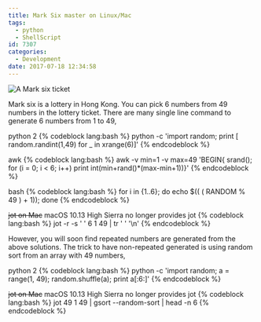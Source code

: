 ```yaml
---
title: Mark Six master on Linux/Mac
tags:
  - python
  - ShellScript
id: 7307
categories:
  - Development
date: 2017-07-18 12:34:58
---
```


![A Mark six ticket](Mark_six_ticket_front.jpg)

Mark six is a lottery in Hong Kong. You can pick 6 numbers from 49 numbers in the lottery ticket. There are many single line command to generate 6 numbers from 1 to 49,

python 2
{% codeblock lang:bash %}
python -c 'import random; print [ random.randint(1,49) for _ in xrange(6)]'
{% endcodeblock %}

awk
{% codeblock lang:bash %}
awk -v min=1 -v max=49 'BEGIN{ srand(); for (i = 0; i < 6; i++)  print int(min+rand()*(max-min+1))}'
{% endcodeblock %}

bash
{% codeblock lang:bash %}
for i in {1..6}; do echo $(( ( RANDOM % 49 ) + 1)); done
{% endcodeblock %}

~~jot on Mac~~ macOS 10.13 High Sierra no longer provides jot
{% codeblock lang:bash %}
jot -r -s ' ' 6 1 49 | tr ' ' '\n'
{% endcodeblock %}

However, you will soon find repeated numbers are generated from the above solutions. The trick to have non-repeated generated is using random sort from an array with 49 numbers,

python 2
{% codeblock lang:bash %}
python -c 'import random; a = range(1, 49); random.shuffle(a); print a[:6:]'
{% endcodeblock %}

~~jot on Mac~~ macOS 10.13 High Sierra no longer provides jot
{% codeblock lang:bash %}
jot 49 1 49 | gsort --random-sort | head -n 6
{% endcodeblock %}
